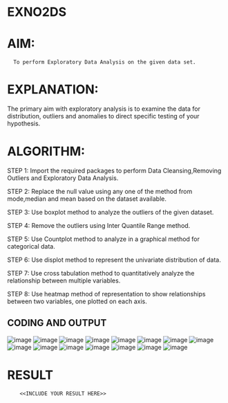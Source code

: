 # EXNO2DS
# AIM:
      To perform Exploratory Data Analysis on the given data set.
      
# EXPLANATION:
  The primary aim with exploratory analysis is to examine the data for distribution, outliers and anomalies to direct specific testing of your hypothesis.
  
# ALGORITHM:
STEP 1: Import the required packages to perform Data Cleansing,Removing Outliers and Exploratory Data Analysis.

STEP 2: Replace the null value using any one of the method from mode,median and mean based on the dataset available.

STEP 3: Use boxplot method to analyze the outliers of the given dataset.

STEP 4: Remove the outliers using Inter Quantile Range method.

STEP 5: Use Countplot method to analyze in a graphical method for categorical data.

STEP 6: Use displot method to represent the univariate distribution of data.

STEP 7: Use cross tabulation method to quantitatively analyze the relationship between multiple variables.

STEP 8: Use heatmap method of representation to show relationships between two variables, one plotted on each axis.

## CODING AND OUTPUT
 ![image](https://github.com/user-attachments/assets/7c844b85-a58c-477e-8be5-f47d7c9767a6)
 ![image](https://github.com/user-attachments/assets/3aa107bd-bb95-44bb-8437-877d866a2d7d)
 ![image](https://github.com/user-attachments/assets/3262dbe8-41f7-4c90-8a3f-b95d5d0c24ca)
 ![image](https://github.com/user-attachments/assets/aa3dd569-9988-44b4-ada6-2d40e106a545)
 ![image](https://github.com/user-attachments/assets/b90a622a-f72a-46bf-a00e-290d1622e3c3)
![image](https://github.com/user-attachments/assets/8d25d47d-a71a-4ed5-927b-757bae4811cd)
![image](https://github.com/user-attachments/assets/d052d2c0-f3c8-4050-9dab-735ad922fbda)
![image](https://github.com/user-attachments/assets/a3c96a07-dcd5-4bcd-a960-a65867cfefaf)
![image](https://github.com/user-attachments/assets/26abd766-b9d9-46ca-a6bf-9161129b099c)
![image](https://github.com/user-attachments/assets/735411cf-bffd-4fd5-a568-f62e4af640f3)
![image](https://github.com/user-attachments/assets/d2f25127-00f4-441b-875c-2cf74f74499e)
![image](https://github.com/user-attachments/assets/5a6cf2dd-6d0a-4865-afb0-713a412f9d84)
![image](https://github.com/user-attachments/assets/70c9115c-24df-464c-a104-87f5d1bf8270)
![image](https://github.com/user-attachments/assets/0c2d58a7-94be-49d0-9843-a03a07bc3fb0)
![image](https://github.com/user-attachments/assets/33efaa72-4bb3-4a3f-9fe7-863ce22dd5dc)



# RESULT
        <<INCLUDE YOUR RESULT HERE>>
